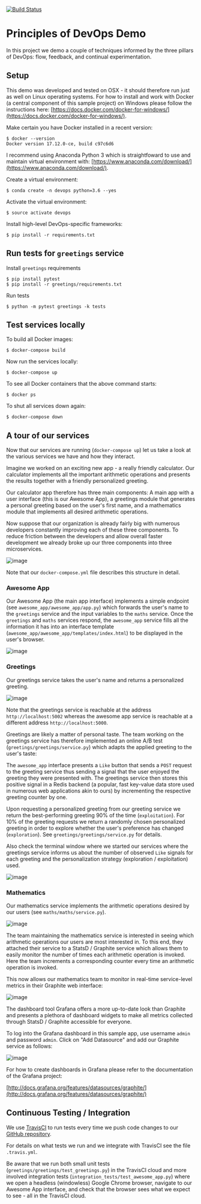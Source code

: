 [![Build Status](https://travis-ci.org/EXXETA/devops-demo.svg?branch=master)](https://travis-ci.org/EXXETA/devops-demo)

# Principles of DevOps Demo

In this project we demo a couple of techniques informed by the three pillars of DevOps:
flow, feedback, and continual experimentation.


## Setup

This demo was developed and tested on OSX - it should therefore run just as well
on Linux operating systems.
For how to install and work with Docker (a central component of this sample project)
on Windows please follow the instructions here:
[https://docs.docker.com/docker-for-windows/](https://docs.docker.com/docker-for-windows/).

Make certain you have Docker installed in a recent version:

    $ docker --version
    Docker version 17.12.0-ce, build c97c6d6

I recommend using Anaconda Python 3 which is straightfoward to use and maintain
virtual environment with: [https://www.anaconda.com/download/](https://www.anaconda.com/download/).

Create a virtual environment:

    $ conda create -n devops python=3.6 --yes

Activate the virtual environment:

    $ source activate devops

Install high-level DevOps-specific frameworks:

    $ pip install -r requirements.txt

## Run tests for `greetings` service

Install `greetings` requirements

    $ pip install pytest
    $ pip install -r greetings/requirements.txt

Run tests

    $ python -m pytest greetings -k tests

## Test services locally

To build all Docker images:

    $ docker-compose build

Now run the services locally:

    $ docker-compose up

To see all Docker containers that the above command starts:

    $ docker ps

To shut all services down again:

    $ docker-compose down

## A tour of our services

Now that our services are running (`docker-compose up`)
let us take a look at the various services we have and how they interact.

Imagine we worked on an exciting new app - a really friendly calculator.
Our calculator implements all the important arithmetic operations and presents
the results together with a friendly personalized greeting.

Our calculator app therefore has three main components:
A main app with a user interface (this is our Awesome App), a greetings module that generates
a personal greeting based on the user's first name, and a mathematics module that implements
all desired arithmetic operations.

Now suppose that our organization is already fairly big with numerous developers constantly
improving each of these three components.
To reduce friction between the developers and allow overall faster development we already
broke up our three components into three microservices.

![image](https://user-images.githubusercontent.com/3273502/36848043-5b52cd5e-1d60-11e8-8a1b-5ba005bd3976.png)

Note that our `docker-compose.yml` file describes this structure in detail.

### Awesome App

Our Awesome App (the main app interface) implements a simple endpoint
(see `awesome_app/awesome_app/app.py`) which forwards the user's
name to the `greetings` service and the input variables to the `maths` service.
Once the `greetings` and `maths` services respond, the `awesome_app` service
fills all the information it has into an interface template
(`awesome_app/awesome_app/templates/index.html`) to be displayed in the user's browser.

![image](https://user-images.githubusercontent.com/3273502/36849274-e1583710-1d63-11e8-9854-9a6a093e2dcb.png)

### Greetings

Our greetings service takes the user's name and returns a personalized greeting.

![image](https://user-images.githubusercontent.com/3273502/36849882-80bdfef6-1d65-11e8-9c8e-71916cefa429.png)

Note that the greetings service is reachable at the address `http://localhost:5002` whereas
the awesome app service is reachable at a different address `http://localhost:5000`.

Greetings are likely a matter of personal taste.
The team working on the greetings service has therefore implemented an online
A/B test (`greetings/greetings/service.py`) which adapts the applied greeting
to the user's taste:

The `awesome_app` interface presents a `Like` button that sends a `POST` request to the
greeting service thus sending a signal that the user enjoyed the greeting they were presented
with. The greetings service then stores this positive signal in a Redis backend
(a popular, fast key-value data store used in numerous web applications akin to ours)
by incrementing the respective greeting counter by one.

Upon requesting a personalized greeting from our greeting service we return the
best-performing greeting 90% of the time (`exploitation`).
For 10% of the greeting requests we return a randomly chosen personalized
greeting in order to explore whether the user's preference has changed (`exploration`).
See `greetings/greetings/service.py` for details.

Also check the terminal window where we started our services where the greetings
service informs us about the number of observed `Like` signals for each greeting
and the personalization strategy (exploration / exploitation) used.

![image](https://user-images.githubusercontent.com/3273502/36850467-325abd06-1d67-11e8-8fb8-3dc5938894c8.png)

### Mathematics

Our mathematics service implements the arithmetic operations desired by our users
(see `maths/maths/service.py`).

![image](https://user-images.githubusercontent.com/3273502/36850679-b48d7520-1d67-11e8-9bd1-4f2710da6f75.png)

The team maintaining the mathematics service is interested in seeing which arithmetic operations
our users are most interested in.
To this end, they attached their service to a StatsD / Graphite service which allows them
to easily monitor the number of times each arithmetic operation is invoked.
Here the team increments a corresponding counter every time an arithmetic operation is invoked.

This now allows our mathematics team to monitor in real-time service-level metrics in their
Graphite web interface:

![image](https://user-images.githubusercontent.com/3273502/36851089-b607181a-1d68-11e8-9cb4-8f09c537f572.png)

The dashboard tool Grafana offers a more up-to-date look than Graphite
and presents a plethora of dashboard widgets to make all metrics collected through
StatsD / Graphite accessible for everyone.

To log into the Grafana dashboard in this sample app, use username `admin` and password `admin`.
Click on "Add Datasource" and add our Graphite service as follows:

![image](https://user-images.githubusercontent.com/3273502/36851432-7c5de62e-1d69-11e8-9a7e-c92f7b742acf.png)

For how to create dashboards in Grafana please refer to the documentation of the
Grafana project:

[http://docs.grafana.org/features/datasources/graphite/](http://docs.grafana.org/features/datasources/graphite/)

## Continuous Testing / Integration

We use [TravisCI](https://travis-ci.org/EXXETA/devops-demo/) to run tests every time
we push code changes to our [GitHub repository](https://github.com/EXXETA/devops-demo).

For details on what tests we run and we integrate with TravisCI see the file `.travis.yml`.

Be aware that we run both small unit tests (`greetings/greetings/test_greetings.py`) in the
TravisCI cloud and more involved integration tests (`integration_tests/test_awesome_app.py`)
where we open a headless (windowless) Google Chrome browser, navigate to our Awesome App interface,
and check that the browser sees what we expect to see - all in the TravisCI cloud.
